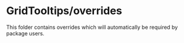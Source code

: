 # GridTooltips/overrides

This folder contains overrides which will automatically be required by package users.
